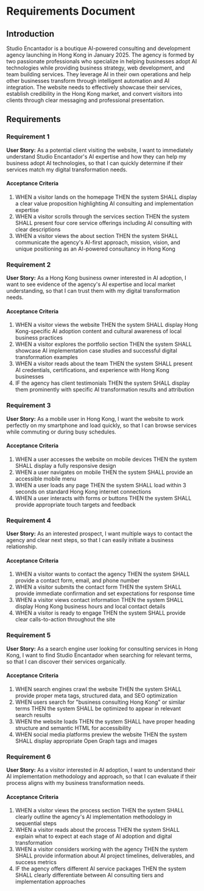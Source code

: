 # Requirements Document

## Introduction

Studio Encantador is a boutique AI-powered consulting and development agency launching in Hong Kong in January 2025. The agency is formed by two passionate professionals who specialize in helping businesses adopt AI technologies while providing business strategy, web development, and team building services. They leverage AI in their own operations and help other businesses transform through intelligent automation and AI integration. The website needs to effectively showcase their services, establish credibility in the Hong Kong market, and convert visitors into clients through clear messaging and professional presentation.

## Requirements

### Requirement 1

**User Story:** As a potential client visiting the website, I want to immediately understand Studio Encantador's AI expertise and how they can help my business adopt AI technologies, so that I can quickly determine if their services match my digital transformation needs.

#### Acceptance Criteria

1. WHEN a visitor lands on the homepage THEN the system SHALL display a clear value proposition highlighting AI consulting and implementation expertise
2. WHEN a visitor scrolls through the services section THEN the system SHALL present four core service offerings including AI consulting with clear descriptions
3. WHEN a visitor views the about section THEN the system SHALL communicate the agency's AI-first approach, mission, vision, and unique positioning as an AI-powered consultancy in Hong Kong

### Requirement 2

**User Story:** As a Hong Kong business owner interested in AI adoption, I want to see evidence of the agency's AI expertise and local market understanding, so that I can trust them with my digital transformation needs.

#### Acceptance Criteria

1. WHEN a visitor views the website THEN the system SHALL display Hong Kong-specific AI adoption content and cultural awareness of local business practices
2. WHEN a visitor explores the portfolio section THEN the system SHALL showcase AI implementation case studies and successful digital transformation examples
3. WHEN a visitor reads about the team THEN the system SHALL present AI credentials, certifications, and experience with Hong Kong businesses
4. IF the agency has client testimonials THEN the system SHALL display them prominently with specific AI transformation results and attribution

### Requirement 3

**User Story:** As a mobile user in Hong Kong, I want the website to work perfectly on my smartphone and load quickly, so that I can browse services while commuting or during busy schedules.

#### Acceptance Criteria

1. WHEN a user accesses the website on mobile devices THEN the system SHALL display a fully responsive design
2. WHEN a user navigates on mobile THEN the system SHALL provide an accessible mobile menu
3. WHEN a user loads any page THEN the system SHALL load within 3 seconds on standard Hong Kong internet connections
4. WHEN a user interacts with forms or buttons THEN the system SHALL provide appropriate touch targets and feedback

### Requirement 4

**User Story:** As an interested prospect, I want multiple ways to contact the agency and clear next steps, so that I can easily initiate a business relationship.

#### Acceptance Criteria

1. WHEN a visitor wants to contact the agency THEN the system SHALL provide a contact form, email, and phone number
2. WHEN a visitor submits the contact form THEN the system SHALL provide immediate confirmation and set expectations for response time
3. WHEN a visitor views contact information THEN the system SHALL display Hong Kong business hours and local contact details
4. WHEN a visitor is ready to engage THEN the system SHALL provide clear calls-to-action throughout the site

### Requirement 5

**User Story:** As a search engine user looking for consulting services in Hong Kong, I want to find Studio Encantador when searching for relevant terms, so that I can discover their services organically.

#### Acceptance Criteria

1. WHEN search engines crawl the website THEN the system SHALL provide proper meta tags, structured data, and SEO optimization
2. WHEN users search for "business consulting Hong Kong" or similar terms THEN the system SHALL be optimized to appear in relevant search results
3. WHEN the website loads THEN the system SHALL have proper heading structure and semantic HTML for accessibility
4. WHEN social media platforms preview the website THEN the system SHALL display appropriate Open Graph tags and images

### Requirement 6

**User Story:** As a visitor interested in AI adoption, I want to understand their AI implementation methodology and approach, so that I can evaluate if their process aligns with my business transformation needs.

#### Acceptance Criteria

1. WHEN a visitor views the process section THEN the system SHALL clearly outline the agency's AI implementation methodology in sequential steps
2. WHEN a visitor reads about the process THEN the system SHALL explain what to expect at each stage of AI adoption and digital transformation
3. WHEN a visitor considers working with the agency THEN the system SHALL provide information about AI project timelines, deliverables, and success metrics
4. IF the agency offers different AI service packages THEN the system SHALL clearly differentiate between AI consulting tiers and implementation approaches

